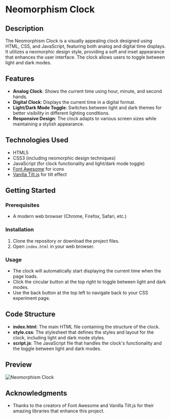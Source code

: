 # Neomorphism Clock

## Description

The Neomorphism Clock is a visually appealing clock designed using HTML, CSS, and JavaScript, featuring both analog and digital time displays. It utilizes a neomorphic design style, providing a soft and inset appearance that enhances the user interface. The clock allows users to toggle between light and dark modes.

## Features

- **Analog Clock**: Shows the current time using hour, minute, and second hands.
- **Digital Clock**: Displays the current time in a digital format.
- **Light/Dark Mode Toggle**: Switches between light and dark themes for better visibility in different lighting conditions.
- **Responsive Design**: The clock adapts to various screen sizes while maintaining a stylish appearance.

## Technologies Used

- HTML5
- CSS3 (including neomorphic design techniques)
- JavaScript (for clock functionality and light/dark mode toggle)
- [Font Awesome](https://fontawesome.com/) for icons
- [Vanilla Tilt.js](https://cdnjs.com/libraries/vanilla-tilt) for tilt effect

## Getting Started

### Prerequisites

- A modern web browser (Chrome, Firefox, Safari, etc.)

### Installation

1. Clone the repository or download the project files.
2. Open `index.html` in your web browser.

### Usage

- The clock will automatically start displaying the current time when the page loads.
- Click the circular button at the top right to toggle between light and dark modes.
- Use the back button at the top left to navigate back to your CSS experiment page.

## Code Structure

- **index.html**: The main HTML file containing the structure of the clock.
- **style.css**: The stylesheet that defines the styles and layout for the clock, including light and dark mode styles.
- **script.js**: The JavaScript file that handles the clock's functionality and the toggle between light and dark modes.

## Preview

![Neomorphism Clock](https://mitulrp-github.github.io/css_experiment/clock_v2/)

## Acknowledgments

- Thanks to the creators of Font Awesome and Vanilla Tilt.js for their amazing libraries that enhance this project.

